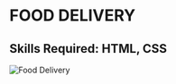 # FOOD DELIVERY

## Skills Required: HTML, CSS

![Food Delivery](https://user-images.githubusercontent.com/84774840/209437894-e7b11ee2-17b2-4b9f-8852-601433667a3a.png)
